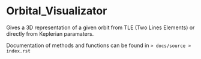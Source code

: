 # Orbital_Visualizator
Gives a 3D representation of a given orbit from TLE (Two Lines Elements) or directly from Keplerian paramaters.


Documentation of methods and functions can be found in ``> docs/source > index.rst``

